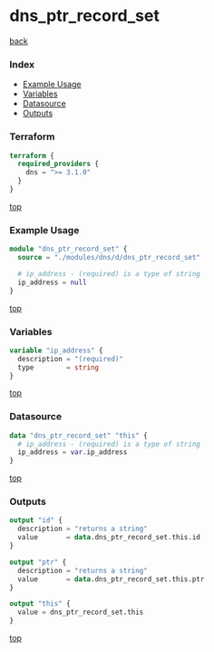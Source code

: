 # dns_ptr_record_set

[back](../dns.md)

### Index

- [Example Usage](#example-usage)
- [Variables](#variables)
- [Datasource](#datasource)
- [Outputs](#outputs)

### Terraform

```terraform
terraform {
  required_providers {
    dns = ">= 3.1.0"
  }
}
```

[top](#index)

### Example Usage

```terraform
module "dns_ptr_record_set" {
  source = "./modules/dns/d/dns_ptr_record_set"

  # ip_address - (required) is a type of string
  ip_address = null
}
```

[top](#index)

### Variables

```terraform
variable "ip_address" {
  description = "(required)"
  type        = string
}
```

[top](#index)

### Datasource

```terraform
data "dns_ptr_record_set" "this" {
  # ip_address - (required) is a type of string
  ip_address = var.ip_address
}
```

[top](#index)

### Outputs

```terraform
output "id" {
  description = "returns a string"
  value       = data.dns_ptr_record_set.this.id
}

output "ptr" {
  description = "returns a string"
  value       = data.dns_ptr_record_set.this.ptr
}

output "this" {
  value = dns_ptr_record_set.this
}
```

[top](#index)